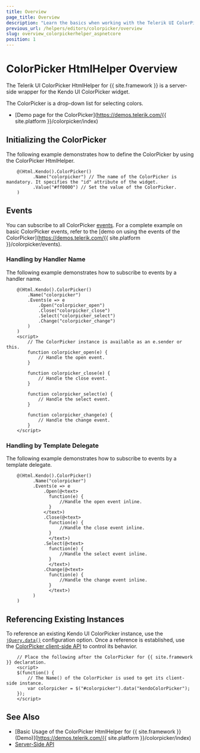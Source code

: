 ```yaml
---
title: Overview
page_title: Overview
description: "Learn the basics when working with the Telerik UI ColorPicker HtmlHelper for {{ site.framework }}."
previous_url: /helpers/editors/colorpicker/overview
slug: overview_colorpickerhelper_aspnetcore
position: 1
---
```


# ColorPicker HtmlHelper Overview

The Telerik UI ColorPicker HtmlHelper for {{ site.framework }} is a server-side wrapper for the Kendo UI ColorPicker widget.

The ColorPicker is a drop-down list for selecting colors.

* [Demo page for the ColorPicker](https://demos.telerik.com/{{ site.platform }}/colorpicker/index)

## Initializing the ColorPicker

The following example demonstrates how to define the ColorPicker by using the ColorPicker HtmlHelper.

```
    @(Html.Kendo().ColorPicker()
          .Name("colorpicker") // The name of the ColorPicker is mandatory. It specifies the "id" attribute of the widget.
          .Value("#ff0000") // Set the value of the ColorPicker.
    )
```

## Events

You can subscribe to all ColorPicker [events](https://docs.telerik.com/kendo-ui/api/javascript/ui/colorpicker#events). For a complete example on basic ColorPicker events, refer to the [demo on using the events of the ColorPicker](https://demos.telerik.com/{{ site.platform }}/colorpicker/events).

### Handling by Handler Name

The following example demonstrates how to subscribe to events by a handler name.

```
    @(Html.Kendo().ColorPicker()
        .Name("colorpicker")
        .Events(e => e
            .Open("colorpicker_open")
            .Close("colorpicker_close")
            .Select("colorpicker_select")
            .Change("colorpicker_change")
        )
    )
    <script>
        // The ColorPicker instance is available as an e.sender or this.
        function colorpicker_open(e) {
            // Handle the open event.
        }

        function colorpicker_close(e) {
            // Handle the close event.
        }

        function colorpicker_select(e) {
            // Handle the select event.
        }

        function colorpicker_change(e) {
            // Handle the change event.
        }
    </script>
```

### Handling by Template Delegate

The following example demonstrates how to subscribe to events by a template delegate.

```
    @(Html.Kendo().ColorPicker()
          .Name("colorpicker")
          .Events(e => e
              .Open(@<text>
                function(e) {
                    //Handle the open event inline.
                }
              </text>)
              .Close(@<text>
                function(e) {
                    //Handle the close event inline.
                }
                </text>)
              .Select(@<text>
                function(e) {
                    //Handle the select event inline.
                }
                </text>)
              .Change(@<text>
                function(e) {
                    //Handle the change event inline.
                }
                </text>)
          )
    )
```

## Referencing Existing Instances

To reference an existing Kendo UI ColorPicker instance, use the [`jQuery.data()`](https://api.jquery.com/jQuery.data/) configuration option. Once a reference is established, use the [ColorPicker client-side API](https://docs.telerik.com/kendo-ui/api/javascript/ui/colorpicker#methods) to control its behavior.

        // Place the following after the ColorPicker for {{ site.framework }} declaration.
        <script>
        $(function() {
            // The Name() of the ColorPicker is used to get its client-side instance.
            var colorpicker = $("#colorpicker").data("kendoColorPicker");
        });
        </script>

## See Also

* [Basic Usage of the ColorPicker HtmlHelper for {{ site.framework }} (Demo)](https://demos.telerik.com/{{ site.platform }}/colorpicker/index)
* [Server-Side API](/api/colorpicker)
